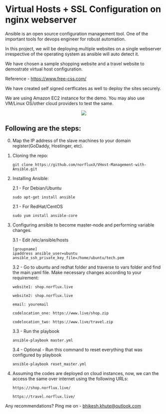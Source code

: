 # Virtual Hosts + SSL Configuration on nginx webserver

Ansible is an open source configuration management tool. One of the important tools for devops engineer for robust automation. 

In this project, we will be deploying multiple websites on a single webserver irrespective of the operating system as ansible will auto detect it. 

We have chosen a sample shopping website and a travel website to demostrate virtual host configuration. 

Reference - https://www.free-css.com/

We have created self signed certficates as well to deploy the sites securely.

We are using Amazon EC2 instance for the demo. You may also use VM/Linux OS/other cloud providers to test the same.

<p align="center">
      <img src="https://github.com/norfluxX/VHost-Management-with-Ansible/assets/35907619/d21134d3-d12f-4fb0-a8d3-f91defc87802" />
</p>

## Following are the steps:
0. Map the IP address of the slave machines to your domain register(GoDaddy, Hostinger, etc).

1. Cloning the repo:

	``` 
	git clone https://github.com/norfluxX/VHost-Management-with-Ansible.git
	```
2. Installing Ansible:

	2.1 - For Debian/Ubuntu 
	
	```
	sudo apt-get install ansible
	```
		 
	2.1 - For RedHat/CentOS 
	
	```
	sudo yum install ansible-core
	```

3. Configuring ansible to become master-node and performing variable changes.

	3.1 - Edit /etc/ansible/hosts
	```
 	[groupname]
 	ipaddress ansible_user=ubuntu ansible_ssh_private_key_file=/home/ubuntu/tech.pem
	```

 	3.2 - Go to ubuntu and redhat folder and traverse to vars folder and find the main.yaml file. Make necessary changes according to your requirement:
   	```
	website1: shop.norflux.live

	website2: shop.norflux.live

    email: youremail

	codelocation_one: https://www.live/shop.zip

	codelocation_two: https://www.live/travel.zip
   	```

   	3.3 - Run the playbook	
	```
 	ansible-playbook master.yml
	```
 
 	3.4 - Optional - Run this command to reset everything that was configured by playbook	
	```
	ansible-playbook reset_master.yml
	```

 4. Assuming the codes are deployed on cloud instances, now, we can the access the same over internet using the following URLs:
	```
	https://shop.norflux.live/
	```
	```
 	https://travel.norflux.live/
	```
Any recommendations? Ping me on - bhikesh.khute@outlook.com



